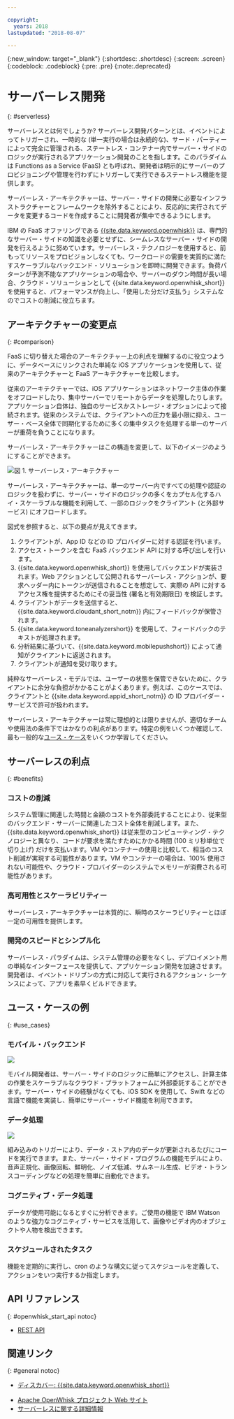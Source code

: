```yaml
---

copyright:
  years: 2018
lastupdated: "2018-08-07"

---
```

{:new_window: target="_blank"}
{:shortdesc: .shortdesc}
{:screen: .screen}
{:codeblock: .codeblock}
{:pre: .pre}
{:note:.deprecated}

# サーバーレス開発
{: #serverless}

サーバーレスとは何でしょうか? サーバーレス開発パターンとは、イベントによってトリガーされ、一時的な (単一実行の場合は永続的な)、サード・パーティーによって完全に管理される、ステートレス・コンテナー内でサーバー・サイドのロジックが実行されるアプリケーション開発のことを指します。このパラダイムは Functions as a Service (FaaS) とも呼ばれ、開発者は明示的にサーバーのプロビジョニングや管理を行わずにトリガーして実行できるステートレス機能を提供します。

サーバーレス・アーキテクチャーは、サーバー・サイドの開発に必要なインフラストラクチャーとフレームワークを除外することにより、反応的に実行されてデータを変更するコードを作成することに開発者が集中できるようにします。

IBM の FaaS オファリングである [{{site.data.keyword.openwhisk}}](https://console.bluemix.net/openwhisk/) は、専門的なサーバー・サイドの知識を必要とせずに、シームレスなサーバー・サイドの開発を行えるように努めています。サーバーレス・テクノロジーを使用すると、前もってリソースをプロビジョンしなくても、ワークロードの需要を実質的に満たすスケーラブルなバックエンド・ソリューションを即時に開発できます。負荷パターンが予測不能なアプリケーションの場合や、サーバーのダウン時間が長い場合、クラウド・ソリューションとして {{site.data.keyword.openwhisk_short}} を使用すると、パフォーマンスが向上し、「使用した分だけ支払う」システムなのでコストの削減に役立ちます。

## アーキテクチャーの変更点
{: #comparison}

FaaS に切り替えた場合のアーキテクチャー上の利点を理解するのに役立つように、データベースにリンクされた単純な iOS アプリケーションを使用して、従来のアーキテクチャーと FaaS アーキテクチャーを比較します。

従来のアーキテクチャーでは、iOS アプリケーションはネットワーク主体の作業をオフロードしたり、集中サーバーでリモートからデータを処理したりします。アプリケーション自体は、独自のサービスかストレージ・オプションによって接続されます。従来のシステムでは、クライアントへの圧力を最小限に抑え、ユーザー・ベース全体で同期化するために多くの集中タスクを処理する単一のサーバーが重荷を負うことになります。

サーバーレス・アーキテクチャーはこの構造を変更して、以下のイメージのようにすることができます。

![](./images/Architecture.png)図 1. サーバーレス・アーキテクチャー

サーバーレス・アーキテクチャーは、単一のサーバー内ですべての処理や認証のロジックを扱わずに、サーバー・サイドのロジックの多くをカプセル化するハイ・スケーラブルな機能を利用して、一部のロジックをクライアント (と外部サービス) にオフロードします。

図式を参照すると、以下の要点が見えてきます。

1. クライアントが、App ID などの ID プロバイダーに対する認証を行います。
2. アクセス・トークンを含む FaaS バックエンド API に対する呼び出しを行います。
3. {{site.data.keyword.openwhisk_short}} を使用してバックエンドが実装されます。Web アクションとして公開されるサーバーレス・アクションが、要求ヘッダー内にトークンが送信されることを想定して、実際の API に対するアクセス権を提供するためにその妥当性 (署名と有効期限日) を検証します。
4. クライアントがデータを送信すると、{{site.data.keyword.cloudant_short_notm}} 内にフィードバックが保管されます。
5. {{site.data.keyword.toneanalyzershort}} を使用して、フィードバックのテキストが処理されます。
6. 分析結果に基づいて、{{site.data.keyword.mobilepushshort}} によって通知がクライアントに返送されます。
7. クライアントが通知を受け取ります。

純粋なサーバーレス・モデルでは、ユーザーの状態を保管できないために、クライアントに余分な負担がかかることがよくあります。例えば、このケースでは、クライアントと {{site.data.keyword.appid_short_notm}} の ID プロバイダー・サービスで許可が扱われます。

サーバーレス・アーキテクチャーは常に理想的とは限りませんが、適切なチームや使用法の条件下ではかなりの利点があります。特定の例をいくつか確認して、最も一般的な[ユース・ケース](#use_cases)をいくつか学習してください。

## サーバーレスの利点
{: #benefits}

### コストの削減

システム管理に関連した時間と金額のコストを外部委託することにより、従来型のバックエンド・サーバーに関連したコスト全体を削減します。また、{{site.data.keyword.openwhisk_short}} は従来型のコンピューティング・テクノロジーと異なり、コードが要求を満たすためにかかる時間 (100 ミリ秒単位で切り上げ) だけを支払います。VM やコンテナーの使用と比較して、相当のコスト削減が実現する可能性があります。VM やコンテナーの場合は、100% 使用されない可能性や、クラウド・プロバイダーのシステムでメモリーが消費される可能性があります。

### 高可用性とスケーラビリティー

サーバーレス・アーキテクチャーは本質的に、瞬時のスケーラビリティーとほぼ一定の可用性を提供します。

### 開発のスピードとシンプル化

サーバーレス・パラダイムは、システム管理の必要をなくし、デプロイメント用の単純なインターフェースを提供して、アプリケーション開発を加速させます。開発者は、イベント・ドリブンの方式に対応して実行されるアクション・シーケンスによって、アプリを素早くビルドできます。

## ユース・ケースの例
{: #use_cases}

### モバイル・バックエンド
![](./images/cloud-functions-rest-api-trigger.png)

モバイル開発者は、サーバー・サイドのロジックに簡単にアクセスし、計算主体の作業をスケーラブルなクラウド・プラットフォームに外部委託することができます。サーバー・サイドの経験がなくても、iOS SDK を使用して、Swift などの言語で機能を実装し、簡単にサーバー・サイド機能を利用できます。

### データ処理

![](./images/cloud-functions-cloudant-trigger.png)

組み込みのトリガーにより、データ・ストア内のデータが更新されるたびにコードを実行できます。また、サーバー・サイド・プログラムの機能モデルにより、音声正規化、画像回転、鮮明化、ノイズ低減、サムネール生成、ビデオ・トランスコーディングなどの処理を簡単に自動化できます。

### コグニティブ・データ処理

データが使用可能になるとすぐに分析できます。ご使用の機能で IBM Watson のような強力なコグニティブ・サービスを活用して、画像やビデオ内のオブジェクトや人物を検出できます。

### スケジュールされたタスク

機能を定期的に実行し、cron のような構文に従ってスケジュールを定義して、アクションをいつ実行するか指定します。

## API リファレンス
{: #openwhisk_start_api notoc}

<!-- * [REST API Documentation](./openwhisk_reference.html#openwhisk_ref_restapi)-->
* [REST API](https://console.{DomainName}/apidocs/98)

## 関連リンク
{: #general notoc}

* [ディスカバー: {{site.data.keyword.openwhisk_short}}](http://www.ibm.com/cloud-computing/bluemix/openwhisk/)
<!-- redirects to link above * [{{site.data.keyword.openwhisk_short}} on IBM developerWorks](https://developer.ibm.com/openwhisk/)-->
* [Apache OpenWhisk プロジェクト Web サイト](http://openwhisk.org)
* [サーバーレスに関する詳細情報](https://martinfowler.com/articles/serverless.html)
